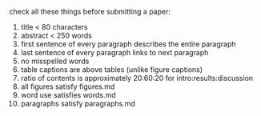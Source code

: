 check all these things before submitting a paper:

1. title < 80 characters
2. abstract < 250 words
3. first sentence of every paragraph describes the entire paragraph
3. last sentence of every paragraph links to next paragraph
4. no misspelled words
6. table captions are above tables (unlike figure captions)
8. ratio of contents is approximately 20:60:20 for intro:results:discussion
5. all figures satisfy figures.md
7. word use satisfies words.md
8. paragraphs satisfy paragraphs.md
